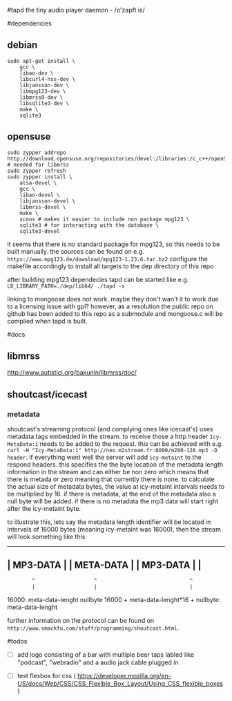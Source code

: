 #tapd
the tiny audio player daemon - /o'zapft is/

#dependencies

## debian
```
sudo apt-get install \
    gcc \
    libao-dev \
    libcurl4-nss-dev \
    libjansson-dev \
    libmpg123-dev \
    libmrss0-dev \
    libsqlite3-dev \
    make \
    sqlite3
```

## opensuse
```
sudo zypper addrepo http://download.opensuse.org/repositories/devel:/libraries:/c_c++/openSUSE_Factory/devel:libraries:c_c++.repo # needed for libmrss
sudo zypper refresh
sudo zypper install \
    alsa-devel \
    gcc \
    libao-devel \
    libjansson-devel \
    libmrss-devel \
    make \
    scons # makes it easier to include non package mpg123 \
    sqlite3 # for interacting with the database \
    sqlite3-devel
```

it seems that there is no standard package for mpg123, so this needs to be built manually.
the sources can be found on e.g. `https://www.mpg123.de/download/mpg123-1.23.6.tar.bz2`
configure the makefile accordingly to install all targets to the dep directory of this repo

after building mpg123 dependecies tapd can be started like e.g. `LD_LIBRARY_PATH=./dep/lib64/ ./tapd -s`

linking to mongoose does not work. maybe they don't wan't it to work due to a licensing issue with gpl?
however, as a resolution the public repo on github has been added to this repo as a submodule and mongoose.c will be complied when tapd is built.

#docs

## libmrss
http://www.autistici.org/bakunin/libmrss/doc/

## shoutcast/icecast
### metadata
shoutcast's streaming protocol (and complying ones like icecast's) uses metadata tags embedded in the stream.
to receive those a http header `Icy-MetaData:1` needs to be added to the request. this can be achieved with e.g. `curl -H "Icy-MetaData:1" http://neo.m2stream.fr:8000/m280-128.mp3 -D header`. if everything went well the server will add `icy-metaint` to the respond headers.
this specifies the the byte location of the metadata length information in the stream and can either be non zero which means that there is metada or zero meaning that currently there is none.
to calculate the actual size of metadata bytes, the value at icy-metaint intervals needs to be multiplied by 16.
if there is metadata, at the end of the metadata also a null byte will be added. if there is no metadata the mp3 data will start right after the icy-metaint byte.

to illustrate this, lets say the metadata length identifier will be located in intervals of 16000 bytes (meaning icy-metaint was 16000), then the stream will look something like this

 -------------------------------------------------------------------
| MP3-DATA | |    META-DATA    | |          MP3-DATA          | |  
 -------------------------------------------------------------------
            ^                   ^                              ^
            |                   |                              |
16000: meta-data-lenght      nullbyte     16000 + meta-data-lenght*16 + nullbyte: meta-data-lenght

further information on the protocol can be found on `http://www.smackfu.com/stuff/programming/shoutcast.html`.

#todos

- [ ] add logo consisting of a bar with multiple beer taps labled like "podcast", "webradio" and a audio jack cable plugged in
- [ ] test flexbox for css ( https://developer.mozilla.org/en-US/docs/Web/CSS/CSS_Flexible_Box_Layout/Using_CSS_flexible_boxes )

